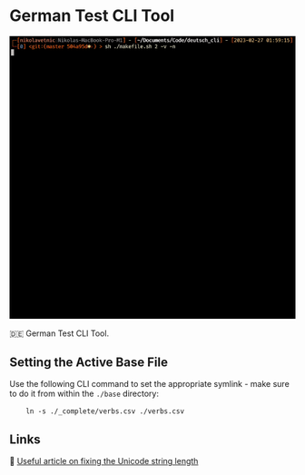 # German Test CLI Tool

![./img/demo.gif](./img/demo.gif)

:de: German Test CLI Tool.

## Setting the Active Base File

Use the following CLI command to set the appropriate symlink - make sure to do it from within the `./base` directory:

```
	ln -s ./_complete/verbs.csv ./verbs.csv
```

## Links

:large_blue_circle: [Useful article on fixing the Unicode string length](https://stackoverflow.com/questions/48064689/c-formatting-string-size-with-special-characters)
